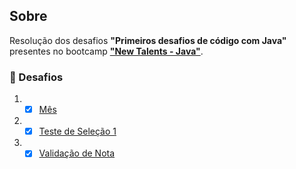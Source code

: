 ## Sobre

Resolução dos desafios **"Primeiros desafios de código com Java"** presentes no bootcamp **["New Talents - Java"](../../../)**.

### 🧠 Desafios

1. - [x] [Mês](mes/)
2. - [x] [Teste de Seleção 1](teste-de-selecao-1/)
3. - [x] [Validação de Nota](validacao-de-nota/)